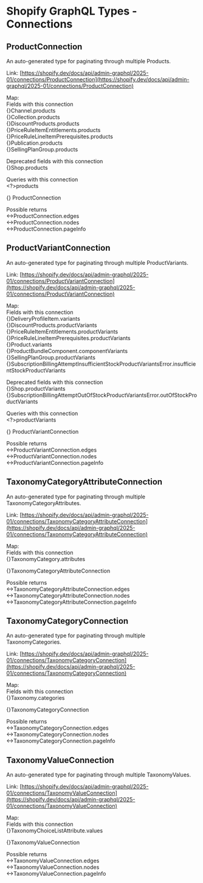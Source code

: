 # Shopify GraphQL Types \- Connections

## ProductConnection

An auto-generated type for paginating through multiple Products.

Link: [https://shopify.dev/docs/api/admin-graphql/2025-01/connections/ProductConnection](https://shopify.dev/docs/api/admin-graphql/2025-01/connections/ProductConnection)

Map:  
Fields with this connection  
{}Channel.products  
{}Collection.products  
{}DiscountProducts.products  
{}PriceRuleItemEntitlements.products  
{}PriceRuleLineItemPrerequisites.products  
{}Publication.products  
{}SellingPlanGroup.products

Deprecated fields with this connection  
{}Shop.products

Queries with this connection  
\<?\>products

{} ProductConnection

Possible returns  
\<-\>ProductConnection.edges  
\<-\>ProductConnection.nodes  
\<-\>ProductConnection.pageInfo

## ProductVariantConnection

An auto-generated type for paginating through multiple ProductVariants.

Link: [https://shopify.dev/docs/api/admin-graphql/2025-01/connections/ProductVariantConnection](https://shopify.dev/docs/api/admin-graphql/2025-01/connections/ProductVariantConnection)

Map:  
Fields with this connection  
{}DeliveryProfileItem.variants  
{}DiscountProducts.productVariants  
{}PriceRuleItemEntitlements.productVariants  
{}PriceRuleLineItemPrerequisites.productVariants  
{}Product.variants  
{}ProductBundleComponent.componentVariants  
{}SellingPlanGroup.productVariants  
{}SubscriptionBillingAttemptInsufficientStockProductVariantsError.insufficientStockProductVariants

Deprecated fields with this connection  
{}Shop.productVariants  
{}SubscriptionBillingAttemptOutOfStockProductVariantsError.outOfStockProductVariants

Queries with this connection  
\<?\>productVariants

{} ProductVariantConnection

Possible returns  
\<-\>ProductVariantConnection.edges  
\<-\>ProductVariantConnection.nodes  
\<-\>ProductVariantConnection.pageInfo

## TaxonomyCategoryAttributeConnection

An auto-generated type for paginating through multiple TaxonomyCategoryAttributes.

Link: [https://shopify.dev/docs/api/admin-graphql/2025-01/connections/TaxonomyCategoryAttributeConnection](https://shopify.dev/docs/api/admin-graphql/2025-01/connections/TaxonomyCategoryAttributeConnection)

Map:  
Fields with this connection  
{}TaxonomyCategory.attributes

{}TaxonomyCategoryAttributeConnection

Possible returns  
\<-\>TaxonomyCategoryAttributeConnection.edges  
\<-\>TaxonomyCategoryAttributeConnection.nodes  
\<-\>TaxonomyCategoryAttributeConnection.pageInfo

## TaxonomyCategoryConnection

An auto-generated type for paginating through multiple TaxonomyCategories.

Link: [https://shopify.dev/docs/api/admin-graphql/2025-01/connections/TaxonomyCategoryConnection](https://shopify.dev/docs/api/admin-graphql/2025-01/connections/TaxonomyCategoryConnection)

Map:  
Fields with this connection  
{}Taxonomy.categories

{}TaxonomyCategoryConnection

Possible returns  
\<-\>TaxonomyCategoryConnection.edges  
\<-\>TaxonomyCategoryConnection.nodes  
\<-\>TaxonomyCategoryConnection.pageInfo

## TaxonomyValueConnection

An auto-generated type for paginating through multiple TaxonomyValues.

Link: [https://shopify.dev/docs/api/admin-graphql/2025-01/connections/TaxonomyValueConnection](https://shopify.dev/docs/api/admin-graphql/2025-01/connections/TaxonomyValueConnection)

Map:  
Fields with this connection  
{}TaxonomyChoiceListAttribute.values

{}TaxonomyValueConnection

Possible returns  
\<-\>TaxonomyValueConnection.edges  
\<-\>TaxonomyValueConnection.nodes  
\<-\>TaxonomyValueConnection.pageInfo

